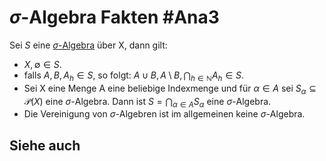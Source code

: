# $\sigma$-Algebra Fakten #Ana3
Sei $S$ eine [$\sigma$-Algebra](Ana3/Definitions/sigma-Algebra.md) über X, dann gilt:
- $X,\emptyset\in S$.
- falls $A,B,A_h\in S$, so folgt: $A\cup B,A\setminus B,\bigcap_{h\in\mathbb{N}}A_h\in S$.
- Sei X eine Menge A eine beliebige Indexmenge und für $\alpha \in A$ sei $S_\alpha\subseteq\mathcal{P}(X)$ eine $\sigma$-Algebra. Dann ist $S=\bigcap_{\alpha\in A}S_\alpha$ eine $\sigma$-Algebra. 
- Die Vereinigung von $\sigma$-Algebren ist im allgemeinen keine $\sigma$-Algebra.
## Siehe auch
